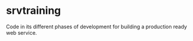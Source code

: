 # srvtraining
Code in its different phases of development for building a production ready web service.

